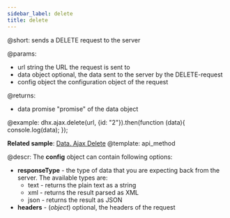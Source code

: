 ```yaml
---
sidebar_label: delete
title: delete
---          
```


@short: sends a DELETE request to the server

@params:
- url       string      the URL the request is sent to
- data      object      optional, the data sent to the server by the DELETE-request
- config    object      the configuration object of the request

@returns:

- data      promise     "promise" of the data object

@example:
dhx.ajax.delete(url, {id: "2"}).then(function (data){
    console.log(data);
});

**Related sample**: [Data. Ajax Delete](https://snippet.dhtmlx.com/6nlb0bfu)
@template:	api_method

@descr:
The **config** object can contain following options:

- **responseType** - the type of data that you are expecting back from the server. The available types are:
    - text - returns the plain text as a string
    - xml - returns the result parsed as XML
    - json - returns the result as JSON
- **headers** - (*object*) optional, the headers of the request


